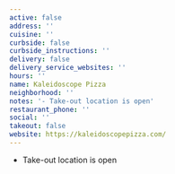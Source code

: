 ```yaml
---
active: false
address: ''
cuisine: ''
curbside: false
curbside_instructions: ''
delivery: false
delivery_service_websites: ''
hours: ''
name: Kaleidoscope Pizza
neighborhood: ''
notes: '- Take-out location is open'
restaurant_phone: ''
social: ''
takeout: false
website: https://kaleidoscopepizza.com/
---
```


- Take-out location is open